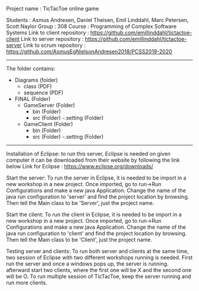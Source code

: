   Project name                 : TicTacToe online game

  Students                     : Asmus Andresen, Daniel Theisen, Emil Linddahl, Marc Petersen, Scott Naylor
  Group	                       : 308
  Course                       : Programming of Complex Software Systems
  Link to client repository    : https://github.com/emillinddahl/tictactoe-client
  Link to server repository    : https://github.com/emillinddahl/tictactoe-server
  Link to scrum repository     : https://github.com/AsmusEgNielsonAndresen2018/PCSS2019-2020
______________________________________________________________________________________________________________________________________________________

The folder contains:

- Diagrams (folder)
	- class (PDF)
	- sequence (PDF)
- FINAL (Folder)
	- GameServer (Folder)
		- bin (Folder)
		- src (Folder)
		-.setting (Folder)
	- GameClient (Folder)
		- bin (Folder)
		- src (Folder)
		-.setting (Folder)
______________________________________________________________________________________________________________________________________________________

Installation of Eclipse:
to run this server, Eclipse is needed on given computer
it can be downloaded from their website by following the link below
Link for Eclipse : https://www.eclipse.org/downloads/


Start the server:
To run the server in Eclipse, it is needed to be import in a new workshop in a new project.
Once imported, go to run->Run Configurations and make a new java Application.
Change the name of the java run configuration to 'server' and find the project location by browsing.
Then tell the Main class to be 'Server', just the project name.

Start the client:
To run the client in Eclipse, it is needed to be import in a new workshop in a new project.
Once imported, go to run->Run Configurations and make a new java Application.
Change the name of the java run configuration to 'client' and find the project location by browsing.
Then tell the Main class to be 'Client', just the project name.


Testing server and clients:
To run both server and clients at the same time, two session of Eclipse with two different workshops running 
is needed. First run the server and once a windows pops up, the server is running. afterward start two clients,
where the first one will be X and the second one will be O. To run multiple session of TicTacToe, keep the 
server running and run more clients. 
 